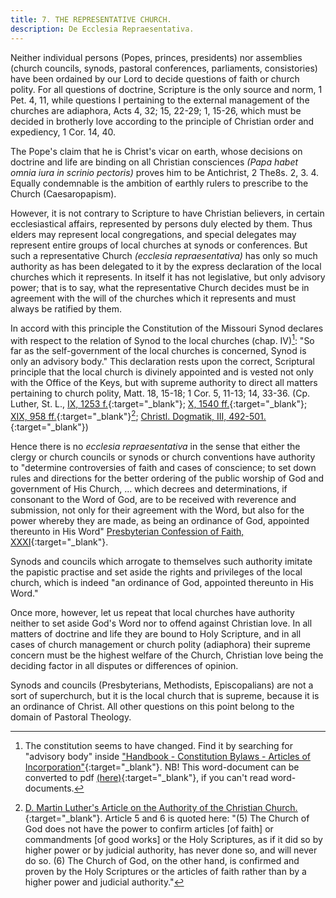 ```yaml
---
title: 7. THE REPRESENTATIVE CHURCH.
description: De Ecclesia Repraesentativa.
---
```


Neither individual persons (Popes, princes, presidents) nor assemblies (church councils, synods, pastoral conferences, parliaments, consistories) have been ordained by our Lord to decide questions of faith or church polity. For all questions of doctrine, Scripture is the only source and norm, 1 Pet. 4, 11, while questions I pertaining to the external management of the churches are adiaphora, Acts 4, 32; 15, 22-29; 1, 15-26, which must be decided in brotherly love according to the principle of Christian order and expediency, 1 Cor. 14, 40.

The Pope's claim that he is Christ's vicar on earth, whose decisions on doctrine and life are binding on all Christian consciences _(Papa habet omnia iura in scrinio pectoris)_ proves him to be Antichrist, 2 The8s. 2, 3. 4. Equally condemnable is the ambition of earthly rulers to prescribe to the Church (Caesaropapism).

However, it is not contrary to Scripture to have Christian believers, in certain ecclesiastical affairs, represented by persons duly elected by them. Thus elders may represent local congregations, and special delegates may represent entire groups of local churches at synods or conferences. But such a representative Church _(ecclesia repraesentativa)_ has only so much authority as has been delegated to it by the express declaration of the local churches which it represents. In itself it has not legislative, but only advisory power; that is to say, what the representative Church decides must be in agreement with the will of the churches which it represents and must always be ratified by them.

In accord with this principle the Constitution of the Missouri Synod declares with respect to the relation of Synod to the local churches (chap. IV)[^1]: "So far as the self-government of the local churches is concerned, Synod is only an advisory body." This declaration rests upon the correct, Scriptural principle that the local church is divinely appointed and is vested not only with the Office of the Keys, but with supreme authority to direct all matters pertaining to church polity, Matt. 18, 15-18; 1 Cor. 5, 11-13; 14, 33-36. (Cp. Luther, St. L., [IX, 1253 f.](https://archive.org/details/st-l-09-deep-l-en/page/n639/mode/2up){:target="_blank"}; [X, 1540 ff.](https://archive.org/details/st-l-10-deep-l-en/page/n893/mode/2up){:target="_blank"}; [XIX, 958 ff.](https://archive.org/details/st-l-19-deep-l-en/page/n557/mode/2up){:target="_blank"}[^2]; [Christl. Dogmatik, III, 492-501.](https://archive.org/details/cdk-vol-3-deep-l-en-corrected-2023-11-28-no-shading/page/491/mode/2up){:target="_blank"})

Hence there is no _ecclesia repraesentativa_ in the sense that either the clergy or church councils or synods or church conventions have authority to "determine controversies of faith and cases of conscience; to set down rules and directions for the better ordering of the public worship of God and government of His Church, ... which decrees and determinations, if consonant to the Word of God, are to be received with reverence and submission, not only for their agreement with the Word, but also for the power whereby they are made, as being an ordinance of God, appointed thereunto in His Word" [Presbyterian Confession of Faith, XXXI](https://www.opc.org/wcf.html#Chapter_31){:target="_blank"}.

Synods and councils which arrogate to themselves such authority imitate the papistic practise and set aside the rights and privileges of the local church, which is indeed "an ordinance of God, appointed thereunto in His Word."

Once more, however, let us repeat that local churches have authority neither to set aside God's Word nor to offend against Christian love. In all matters of doctrine and life they are bound to Holy Scripture, and in all cases of church management or church polity (adiaphora) their supreme concern must be the highest welfare of the Church, Christian love being the deciding factor in all disputes or differences of opinion.

Synods and councils (Presbyterians, Methodists, Episcopalians) are not a sort of superchurch, but it is the local church that is supreme, because it is an ordinance of Christ. All other questions on this point belong to the domain of Pastoral Theology.

[^1]: The constitution seems to have changed. Find it by searching for "advisory body" inside ["Handbook - Constitution Bylaws - Articles of Incorporation"](https://files.lcms.org/folder/2023-handbook){:target="_blank"}. NB! This word-document can be converted to pdf [(here)](https://www.ilovepdf.com/word_to_pdf){:target="_blank"}, if you can't read word-documents.
[^2]: [D. Martin Luther's Article on the Authority of the Christian Church.](https://archive.org/details/st-l-19-deep-l-en/page/n557/mode/2up){:target="_blank"}. Article 5 and 6 is quoted here: "(5) The Church of God does not have the power to confirm articles [of faith] or commandments [of good works] or the Holy Scriptures, as if it did so by higher power or by judicial authority, has never done so, and will never do so. (6) The Church of God, on the other hand, is confirmed and proven by the Holy Scriptures or the articles of faith rather than by a higher power and judicial authority."
